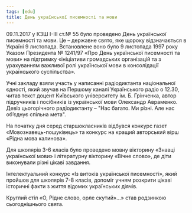 ```yaml
---
tags: [edu]
title: День української писемності та мови
---
```


09.11.2017 у КЗШ І-ІІІ ст.№ 55 було проведено День української писемності та мови. Це – державне свято, яке щороку відзначається в Україні 9 листопада. Встановлене воно було 9 листопада 1997 року Указом Президента № 1241/97 «Про День української писемності та мови» на підтримку «ініціативи громадських організацій та з урахуванням важливої ролі української мови в консолідації українського суспільства».

Учні закладу взяли участь у написанні радіодиктанта національної єдності, який звучав на Першому каналі Українського радіо о 12.30, читав текст доцент Київського університету ім. Б. Грінченка, автор підручників і посібників із української мови Олександр Авраменко. Девіз цьогорічного радіодиктанту – "Нас багато. Ми різні. Але нас об’єднує спільна мета".

На початку дня серед старшокласників відбувся конкурс газет «Мовознавець-пошуківець» та конкурс на кращий авторський вірш «Рідна мова калинова».

Для школярів 3-6 класів було проведено мовну вікторину «Знавці української мови» і літературну вікторину «Вічне слово», де діти виконували різні цікаві завдання.

Інтелектуальний конкурс «Із витоків української писемності», який пройшов для школярів 7-8 класів, допоміг учням розкрити цікаві історичні факти з життя відомих українських діячів.

Круглий стіл «О, Рідне слово, орле скутий»…» став родзинкою сьогоднішнього свята.

<slideshow id="72157688230793841"></slideshow>
